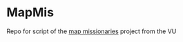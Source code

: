 # MapMis
Repo for script of the [map missionaries](https://networkinstitute.org/projects/mapping-missionaries-in-the-dutch-colonial-empire-1600-1960/) project from the VU
